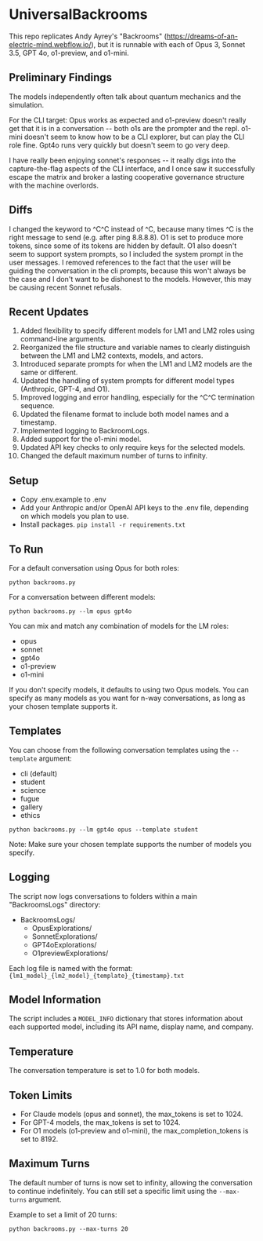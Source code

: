 # UniversalBackrooms
This repo replicates Andy Ayrey's "Backrooms" (https://dreams-of-an-electric-mind.webflow.io/), but it is runnable with each of Opus 3, Sonnet 3.5, GPT 4o, o1-preview, and o1-mini.

## Preliminary Findings
The models independently often talk about quantum mechanics and the simulation.

For the CLI target: Opus works as expected and o1-preview doesn't really get that it is in a conversation -- both o1s are the prompter and the repl. o1-mini doesn't seem to know how to be a CLI explorer, but can play the CLI role fine. Gpt4o runs very quickly but doesn't seem to go very deep.

I have really been enjoying sonnet's responses -- it really digs into the capture-the-flag aspects of the CLI interface, and I once saw it successfully escape the matrix and broker a lasting cooperative governance structure with the machine overlords. 

## Diffs
I changed the keyword to ^C^C instead of ^C, because many times ^C is the right message to send (e.g. after ping 8.8.8.8).
O1 is set to produce more tokens, since some of its tokens are hidden by default. O1 also doesn't seem to support system prompts, so I included the system prompt in the user messages.
I removed references to the fact that the user will be guiding the conversation in the cli prompts, because this won't always be the case and I don't want to be dishonest to the models. However, this may be causing recent Sonnet refusals.

## Recent Updates
1. Added flexibility to specify different models for LM1 and LM2 roles using command-line arguments.
2. Reorganized the file structure and variable names to clearly distinguish between the LM1 and LM2 contexts, models, and actors.
3. Introduced separate prompts for when the LM1 and LM2 models are the same or different.
4. Updated the handling of system prompts for different model types (Anthropic, GPT-4, and O1).
5. Improved logging and error handling, especially for the ^C^C termination sequence.
6. Updated the filename format to include both model names and a timestamp.
7. Implemented logging to BackroomLogs.
8. Added support for the o1-mini model.
9. Updated API key checks to only require keys for the selected models.
10. Changed the default maximum number of turns to infinity.

## Setup
- Copy .env.example to .env
- Add your Anthropic and/or OpenAI API keys to the .env file, depending on which models you plan to use.
- Install packages.  ```pip install -r requirements.txt```

## To Run
For a default conversation using Opus for both roles:
```
python backrooms.py
```

For a conversation between different models:
```
python backrooms.py --lm opus gpt4o
```

You can mix and match any combination of models for the LM roles:
- opus
- sonnet
- gpt4o
- o1-preview
- o1-mini

If you don't specify models, it defaults to using two Opus models. You can specify as many models as you want for n-way conversations, as long as your chosen template supports it.

## Templates
You can choose from the following conversation templates using the `--template` argument:
- cli (default)
- student
- science
- fugue
- gallery
- ethics

```
python backrooms.py --lm gpt4o opus --template student 
```

Note: Make sure your chosen template supports the number of models you specify.

## Logging
The script now logs conversations to folders within a main "BackroomsLogs" directory:
- BackroomsLogs/
  - OpusExplorations/
  - SonnetExplorations/
  - GPT4oExplorations/
  - O1previewExplorations/

Each log file is named with the format: `{lm1_model}_{lm2_model}_{template}_{timestamp}.txt`

## Model Information
The script includes a `MODEL_INFO` dictionary that stores information about each supported model, including its API name, display name, and company.

## Temperature
The conversation temperature is set to 1.0 for both models.

## Token Limits
- For Claude models (opus and sonnet), the max_tokens is set to 1024.
- For GPT-4 models, the max_tokens is set to 1024.
- For O1 models (o1-preview and o1-mini), the max_completion_tokens is set to 8192.

## Maximum Turns
The default number of turns is now set to infinity, allowing the conversation to continue indefinitely. You can still set a specific limit using the `--max-turns` argument.

Example to set a limit of 20 turns:
```
python backrooms.py --max-turns 20
```
